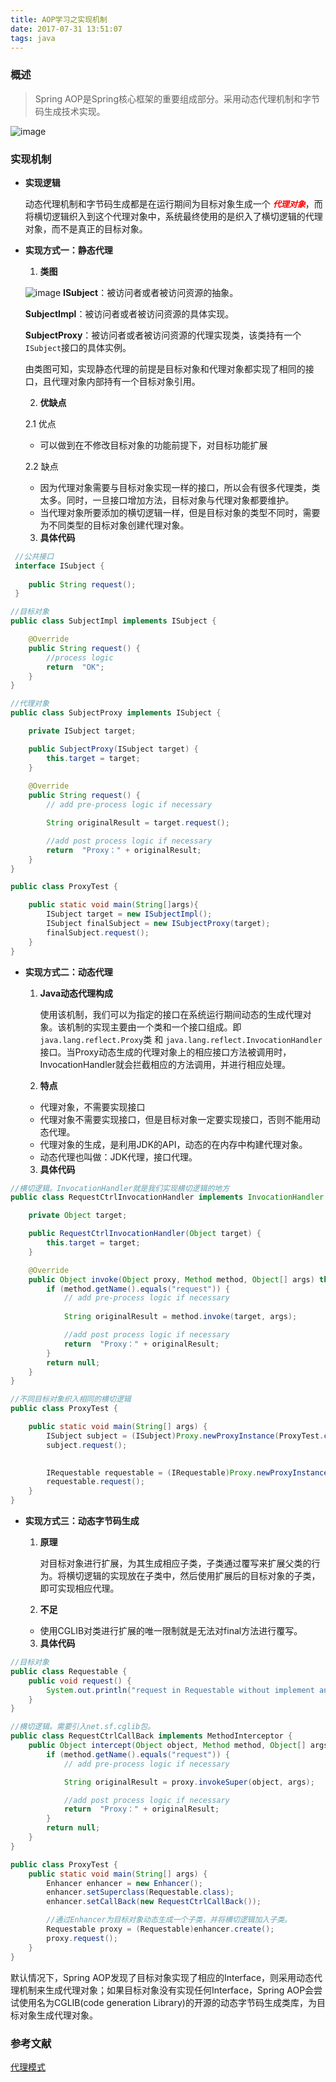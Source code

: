 ```yaml
---
title: AOP学习之实现机制
date: 2017-07-31 13:51:07
tags: java
---
```


### 概述
> Spring AOP是Spring核心框架的重要组成部分。采用动态代理机制和字节码生成技术实现。

![image](https://farm5.staticflickr.com/4301/36147092481_99db67114d_z.jpg)

### 实现机制

+ ****实现逻辑****

  动态代理机制和字节码生成都是在运行期间为目标对象生成一个 <i><b><font color=red size=2 face="黑体">代理对象</font></b></i>，而将横切逻辑织入到这个代理对象中，系统最终使用的是织入了横切逻辑的代理对象，而不是真正的目标对象。
  
  <!-- more -->

+ ****实现方式一：静态代理****

    1. ****类图****
    
    ![image](http://thumbsnap.com/s/ehEt4yED.jpg)
    **ISubject**：被访问者或者被访问资源的抽象。
    
    **SubjectImpl**：被访问者或者被访问资源的具体实现。
    
    **SubjectProxy**：被访问者或者被访问资源的代理实现类，该类持有一个`ISubject`接口的具体实例。
    
    由类图可知，实现静态代理的前提是目标对象和代理对象都实现了相同的接口，且代理对象内部持有一个目标对象引用。
    
    2. ****优缺点****
    
    2.1 优点
    + 可以做到在不修改目标对象的功能前提下，对目标功能扩展
    
    2.2 缺点
    + 因为代理对象需要与目标对象实现一样的接口，所以会有很多代理类，类太多。同时，一旦接口增加方法，目标对象与代理对象都要维护。
    + 当代理对象所要添加的横切逻辑一样，但是目标对象的类型不同时，需要为不同类型的目标对象创建代理对象。
    
    3. ****具体代码****

  
```java
 //公共接口
 interface ISubject {
    
    public String request();
 }
```

```java
//目标对象
public class SubjectImpl implements ISubject {

    @Override
    public String request() {
        //process logic
        return  "OK";
    }
}
```

    
```java
//代理对象
public class SubjectProxy implements ISubject {

    private ISubject target;

    public SubjectProxy(ISubject target) {
        this.target = target;
    }
    
    @Override
    public String request() {
        // add pre-process logic if necessary

        String originalResult = target.request();

        //add post process logic if necessary
        return  "Proxy：" + originalResult;
    }
}

```

```java
public class ProxyTest {

    public static void main(String[]args){
        ISubject target = new ISubjectImpl();
        ISubject finalSubject = new ISubjectProxy(target);
        finalSubject.request();
    }
}
```


+ ****实现方式二：动态代理****
    1. **Java动态代理构成**
    
        使用该机制，我们可以为指定的接口在系统运行期间动态的生成代理对象。该机制的实现主要由一个类和一个接口组成。即`java.lang.reflect.Proxy`类 和 `java.lang.reflect.InvocationHandler`接口。当Proxy动态生成的代理对象上的相应接口方法被调用时，InvocationHandler就会拦截相应的方法调用，并进行相应处理。

    2. **特点**
    + 代理对象，不需要实现接口
    + 代理对象不需要实现接口，但是目标对象一定要实现接口，否则不能用动态代理。
    + 代理对象的生成，是利用JDK的API，动态的在内存中构建代理对象。
    + 动态代理也叫做：JDK代理，接口代理。
    
    3. **具体代码**
    
    
```java
//横切逻辑。InvocationHandler就是我们实现横切逻辑的地方
public class RequestCtrlInvocationHandler implements InvocationHandler {

    private Object target;

    public RequestCtrlInvocationHandler(Object target) {
        this.target = target;
    }

    @Override
    public Object invoke(Object proxy, Method method, Object[] args) throws Throwable {
        if (method.getName().equals("request")) {
            // add pre-process logic if necessary
            
            String originalResult = method.invoke(target, args);

            //add post process logic if necessary
            return  "Proxy：" + originalResult;
        }
        return null;
    }
}
```

```java
//不同目标对象织入相同的横切逻辑
public class ProxyTest {

    public static void main(String[] args) {
        ISubject subject = (ISubject)Proxy.newProxyInstance(ProxyTest.class.getClassLoader(), new Class[]{ISubject.class}, new RequestCtrlInvocationHandler(new SubjectImpl()));
        subject.request();

        
        IRequestable requestable = (IRequestable)Proxy.newProxyInstance(ProxyTest.class.getClassLoader(), new Class[]{IRequestable.class}, new RequestCtrlInvocationHandler(new RequestableImpl()));
        requestable.request();
    }
}
```

+ ****实现方式三：动态字节码生成****
  1. **原理**
    
        对目标对象进行扩展，为其生成相应子类，子类通过覆写来扩展父类的行为。将横切逻辑的实现放在子类中，然后使用扩展后的目标对象的子类，即可实现相应代理。
    2. **不足**
    + 使用CGLIB对类进行扩展的唯一限制就是无法对final方法进行覆写。
    
    3. **具体代码**

```java
//目标对象
public class Requestable {
    public void request() {
        System.out.println("request in Requestable without implement any interfave");
    }
}
```


```java
//横切逻辑。需要引入net.sf.cglib包。
public class RequestCtrlCallBack implements MethodInterceptor {
    public Object intercept(Object object, Method method, Object[] args, MethodProxy proxy) throws Throwable {
        if (method.getName().equals("request")) {
            // add pre-process logic if necessary

            String originalResult = proxy.invokeSuper(object, args);

            //add post process logic if necessary
            return  "Proxy：" + originalResult;
        }
        return null;
    }
}
```


```java
public class ProxyTest {
    public static void main(String[] args) {
        Enhancer enhancer = new Enhancer();
        enhancer.setSuperclass(Requestable.class);
        enhancer.setCallBack(new RequestCtrlCallBack());

        //通过Enhancer为目标对象动态生成一个子类，并将横切逻辑加入子类。
        Requestable proxy = (Requestable)enhancer.create();
        proxy.request();
    }
}
```

默认情况下，Spring AOP发现了目标对象实现了相应的Interface，则采用动态代理机制来生成代理对象；如果目标对象没有实现任何Interface，Spring AOP会尝试使用名为CGLIB(code generation Library)的开源的动态字节码生成类库，为目标对象生成代理对象。
  
  ### 参考文献
  
  [代理模式](https://www.zybuluo.com/pastqing/note/174679)